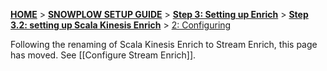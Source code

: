 <a name="top" />

[**HOME**](Home) > [**SNOWPLOW SETUP GUIDE**](Setting-up-Snowplow) > [**Step 3: Setting up Enrich**](Setting-up-enrich) > [**Step 3.2: setting up Scala Kinesis Enrich**](Setting-up-Scala-Kinesis-Enrich) > [2: Configuring](Configuring-Scala-Kinesis-Enrich)

Following the renaming of Scala Kinesis Enrich to Stream Enrich, this page has moved. See [[Configure Stream Enrich]].
